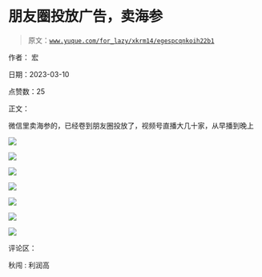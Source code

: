 # 朋友圈投放广告，卖海参

> 原文：[`www.yuque.com/for_lazy/xkrm14/egespcqnkoih22b1`](https://www.yuque.com/for_lazy/xkrm14/egespcqnkoih22b1)

作者： 宏 

日期：2023-03-10 

点赞数：25 

正文： 

微信里卖海参的，已经卷到朋友圈投放了，视频号直播大几十家，从早播到晚上 

![](img/7a4df0c1a6bf02e94cb2358d18badf6a.png)  

![](img/bbfa03dbc5ad4f6650d12da5644296d7.png)  

![](img/14403b4267192865d0859bbde8365355.png)  

![](img/a2aa2fdac2abf0047dea6897a80f8d88.png) 

![](img/99bdceb90bb1f5a8fc3d306ac6a0b232.png) 

![](img/98260bfbbc0ce3760954874e69207e2c.png)  

![](img/0a0eff9e3ffd2dc6a310e25e9ffeff11.png)  

评论区： 

秋闯 : 利润高 

